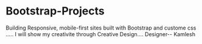 # Bootstrap-Projects
Building Responsive, mobile-first sites built with Bootstrap and custome css ..... I will show my creativite through Creative Design.... Designer-- Kamlesh
